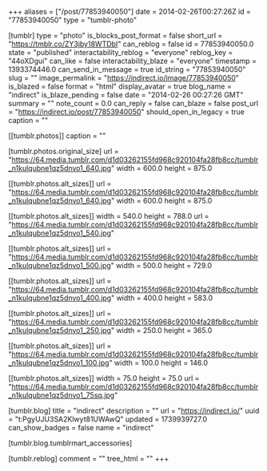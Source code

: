 +++
aliases = ["/post/77853940050"]
date = 2014-02-26T00:27:26Z
id = "77853940050"
type = "tumblr-photo"

[tumblr]
type = "photo"
is_blocks_post_format = false
short_url = "https://tmblr.co/ZY3jby18WTDbI"
can_reblog = false
id = 77853940050.0
state = "published"
interactability_reblog = "everyone"
reblog_key = "44oXDgui"
can_like = false
interactability_blaze = "everyone"
timestamp = 1393374446.0
can_send_in_message = true
id_string = "77853940050"
slug = ""
image_permalink = "https://indirect.io/image/77853940050"
is_blazed = false
format = "html"
display_avatar = true
blog_name = "indirect"
is_blaze_pending = false
date = "2014-02-26 00:27:26 GMT"
summary = ""
note_count = 0.0
can_reply = false
can_blaze = false
post_url = "https://indirect.io/post/77853940050"
should_open_in_legacy = true
caption = ""

[[tumblr.photos]]
caption = ""

[tumblr.photos.original_size]
url = "https://64.media.tumblr.com/d1d03262155fd968c920104fa28fb8cc/tumblr_n1kulqubne1qz5dnvo1_640.jpg"
width = 600.0
height = 875.0

[[tumblr.photos.alt_sizes]]
url = "https://64.media.tumblr.com/d1d03262155fd968c920104fa28fb8cc/tumblr_n1kulqubne1qz5dnvo1_640.jpg"
width = 600.0
height = 875.0

[[tumblr.photos.alt_sizes]]
width = 540.0
height = 788.0
url = "https://64.media.tumblr.com/d1d03262155fd968c920104fa28fb8cc/tumblr_n1kulqubne1qz5dnvo1_540.jpg"

[[tumblr.photos.alt_sizes]]
url = "https://64.media.tumblr.com/d1d03262155fd968c920104fa28fb8cc/tumblr_n1kulqubne1qz5dnvo1_500.jpg"
width = 500.0
height = 729.0

[[tumblr.photos.alt_sizes]]
url = "https://64.media.tumblr.com/d1d03262155fd968c920104fa28fb8cc/tumblr_n1kulqubne1qz5dnvo1_400.jpg"
width = 400.0
height = 583.0

[[tumblr.photos.alt_sizes]]
url = "https://64.media.tumblr.com/d1d03262155fd968c920104fa28fb8cc/tumblr_n1kulqubne1qz5dnvo1_250.jpg"
width = 250.0
height = 365.0

[[tumblr.photos.alt_sizes]]
url = "https://64.media.tumblr.com/d1d03262155fd968c920104fa28fb8cc/tumblr_n1kulqubne1qz5dnvo1_100.jpg"
width = 100.0
height = 146.0

[[tumblr.photos.alt_sizes]]
width = 75.0
height = 75.0
url = "https://64.media.tumblr.com/d1d03262155fd968c920104fa28fb8cc/tumblr_n1kulqubne1qz5dnvo1_75sq.jpg"

[tumblr.blog]
title = "indirect"
description = ""
url = "https://indirect.io/"
uuid = "t:PgyUJU3SA2Klwyt81UWAwQ"
updated = 1739939727.0
can_show_badges = false
name = "indirect"

[tumblr.blog.tumblrmart_accessories]

[tumblr.reblog]
comment = ""
tree_html = ""
+++
